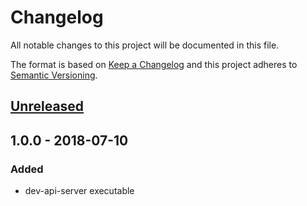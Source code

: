# Changelog
All notable changes to this project will be documented in this file.

The format is based on [Keep a Changelog](http://keepachangelog.com/en/1.0.0/)
and this project adheres to [Semantic Versioning](http://semver.org/spec/v2.0.0.html).

## [Unreleased]

## 1.0.0 - 2018-07-10

### Added
- dev-api-server executable

[Unreleased]: https://github.com/Ailrun/dev-api-servercompare/v1.0.0...HEAD
